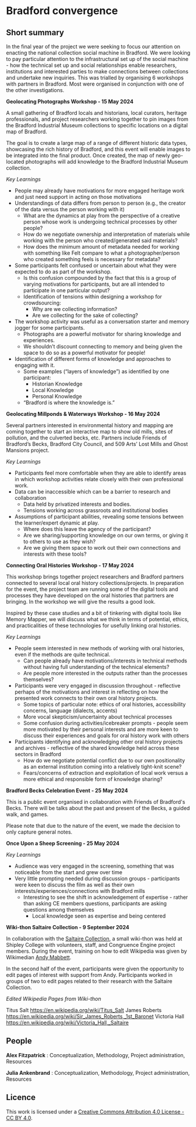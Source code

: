 # Bradford convergence


## Short summary
In the final year of the project we were seeking to focus our attention on enacting the national collection social machine in Bradford. We were looking to pay particular attention to the infrastructural set up of the social machine - how the technical set up and social relationships enable researchers, institutions and interested parties to make connections between collections and undertake new inquiries. This was trialled by organising 6 workshops with partners in Bradford. Most were organised in conjunction with one of the other investigations. 



**Geolocating Photographs Workshop - 15 May 2024**

A small gathering of Bradford locals and historians, local curators, heritage professionals, and project researchers working together to pin images from the Bradford Industrial Museum
collections to specific locations on a digital map of Bradford.

The goal is to create a large map of a range of different historic data types, showcasing the rich history of Bradford, and this event will enable images to be integrated into the final product. Once created, the map of newly geo-located photographs will add knowledge to the Bradford Industrial Museum collection.

*Key Learnings*

- People may already have motivations for more engaged heritage work and just need support in acting on those motivations
- Understandings of data differs from person to person (e.g., the creator of the data versus the person working with it)
    - What are the dynamics at play from the perspective of a creative person whose work is undergoing technical processes by other people?
    - How do we negotiate ownership and interpretation of materials while working with the person who created/generated said materials?
    - How does the minimum amount of metadata needed for working with something like Felt compare to what a photographer/person who created something feels is necessary for metadata?
- Some participants felt confused or uncertain about what they were expected to do as part of the workshop.
    - Is this confusion compounded by the fact that this is a group of varying motivations for participants, but are all intended to participate in one particular output?
    - Identification of tensions within designing a workshop for crowdsourcing:
        - Why are we collecting information?
        - Are we collecting for the sake of collecting?
- The workshop activity was useful as a conversation starter and memory jogger for some participants.
    - Photographs are a powerful motivator for sharing knowledge and experiences.
    - We shouldn’t discount connecting to memory and being given the space to do so as a powerful motivator for people!
- Identification of different forms of knowledge and approaches to engaging with it.
    - Some examples (“layers of knowledge”) as identified by one participant:
        - Historian Knowledge
        - Local Knowledge
        - Personal Knowledge
    - “Bradford is where the knowledge is.”
 


**Geolocating Millponds & Waterways Workshop - 16 May 2024**

Several partners interested in environmental history and mapping are coming together to start an interactive map to show old mills, sites of pollution, and the culverted becks, etc. Partners include
Friends of Bradford’s Becks, Bradford City Council, and 509 Arts’ Lost Mills and Ghost Mansions project.

*Key Learnings*

- Participants feel more comfortable when they are able to identify areas in which workshop activities relate closely with their own professional work.
- Data can be inaccessible which can be a barrier to research and collaboration
    - Data held by privatized interests and bodies.
    - Tensions working across grassroots and institutional bodies
- Assumptions of participant abilities, revealing some tensions between the learner/expert dynamic at play.
    - Where does this leave the agency of the participant?
    - Are we sharing/supporting knowledge on our own terms, or giving it to others to use as they wish?
    - Are we giving them space to work out their own connections and interests with these tools?
 


**Connecting Oral Histories Workshop - 17 May 2024**

This workshop brings together project researchers and Bradford partners connected to several local oral history collections/projects. In preparation for the event, the project team are running some of the digital tools and processes they have developed on the oral histories that partners are bringing. In the workshop we will give the results a good look.

Inspired by these case studies and a bit of tinkering with digital tools like Memory Mapper, we will discuss what we think in terms of potential, ethics, and practicalities of these technologies for usefully linking oral histories.

*Key Learnings*

- People seem interested in new methods of working with oral histories, even if the methods are quite technical.
    - Can people already have motivations/interests in technical methods without having full understanding of the technical elements?
    - Are people more interested in the outputs rather than the processes themselves?
- Participants were very engaged in discussion throughout - reflective perhaps of the motivations and interest in reflecting on how the presented work connects to their own oral history projects.
    - Some topics of particular note: ethics of oral histories, accessibility concerns, language (dialects, accents)
    - More vocal skepticism/uncertainty about technical processes
    - Some confusion during activities/icebreaker prompts - people seem more motivated by their personal interests and are more keen to discuss their experiences and goals for oral history work with others
- Participants identifying and acknowledging other oral history projects and archives - reflective of the shared knowledge held across these sectors in Bradford
    - How do we negotiate potential conflict due to our own positionality as an external institution coming into a relatively tight-knit scene?
    - Fears/concerns of extraction and exploitation of local work versus a more ethical and responsible form of knowledge sharing?
 

**Bradford Becks Celebration Event - 25 May 2024**

This is a public event organised in collaboration with Friends of Bradford's Becks. There will be talks about the past and present of the Becks, a guided walk, and games.

Please note that due to the nature of the event, we made the decision to only capture general notes.


**Once Upon a Sheep Screening - 25 May 2024**

*Key Learnings*

- Audience was very engaged in the screening, something that was noticeable from the start and grew over time
- Very little prompting needed during discussion groups - participants were keen to discuss the film as well as their own interests/experiences/connections with Bradford mills
    - Interesting to see the shift in acknowledgement of expertise - rather than asking CE members questions, participants are asking questions among themselves
        - Local knowledge seen as expertise and being centered

**Wiki-thon Saltaire Collection - 9 September 2024**

In collaboration with the [Saltaire Collection](https://www.saltairecollection.org/), a small wiki-thon was held at Shipley College with volunteers, staff, and Congruence Engine project members. During the event, training on how to edit Wikipedia was given by Wikimedian [Andy Mabbett](https://pigsonthewing.org.uk/about/). 

In the second half of the event, participants were given the opportunity to edit pages of interest with support from Andy. Participants worked in groups of two to edit pages related to their research with the Saltaire Collection.

*Edited Wikipedia Pages from Wiki-thon*

Titus Salt	https://en.wikipedia.org/wiki/Titus_Salt
James Roberts	https://en.wikipedia.org/wiki/Sir_James_Roberts,_1st_Baronet
Victoria Hall	https://en.wikipedia.org/wiki/Victoria_Hall,_Saltaire



## People 

**Alex Fitzpatrick** : Conceptualization, Methodology, Project administration, Resources

**Julia Ankenbrand** : Conceptualization, Methodology, Project administration, Resources


## Licence 
This work is licensed under a [Creative Commons Attribution 4.0 License - CC BY 4.0](https://creativecommons.org/licenses/by/4.0/).

